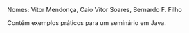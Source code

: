 Nomes: Vitor Mendonça, Caio Vitor Soares, Bernardo F. Filho


Contém exemplos práticos para um seminário em Java.
